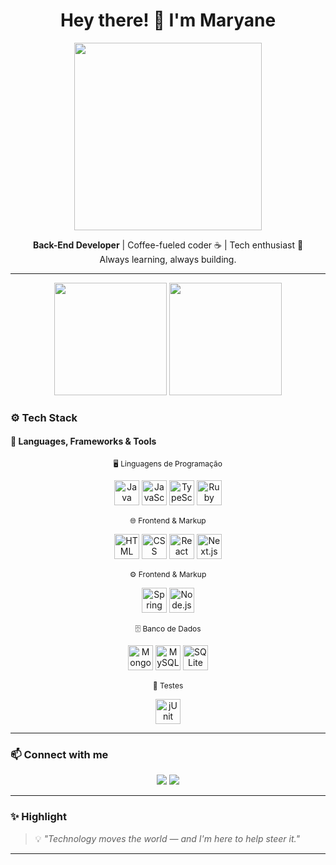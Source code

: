 <h1 align="center">Hey there! 👋 I'm Maryane</h1>

<p align="center">
  <img src="https://media2.giphy.com/media/v1.Y2lkPTc5MGI3NjExdTI5bmxrd2dvZmVqc2hudWNuYnRraGZ5ZTNsa3puYWRyeXI5MjM3cyZlcD12MV9pbnRlcm5hbF9naWZfYnlfaWQmY3Q9Zw/VTtANKl0beDFQRLDTh/giphy.gif" width="300">
</p>

<p align="center">
  <strong>Back-End Developer</strong> | Coffee-fueled coder ☕ | Tech enthusiast 🚀  
  <br>Always learning, always building.
</p>

---


<p align="center">
  <img height="180em" src="https://github-readme-stats.vercel.app/api?username=MarySql&theme=midnight-purple&show_icons=true&hide_border=true&count_private=true"/>
  <img height="180em" src="https://github-readme-stats.vercel.app/api/top-langs/?username=MarySql&theme=midnight-purple&show_icons=true&hide_border=true&layout=compact"/>
</p>

### ⚙️ Tech Stack

#### 🚀 Languages, Frameworks & Tools

<p align="center" style="font-size: 12px;">
  🖥️ Linguagens de Programação
</p>

<p align="center">
 <img src="https://cdn.jsdelivr.net/gh/devicons/devicon/icons/java/java-original.svg" width="40" title="Java"/>
 <img src="https://cdn.jsdelivr.net/gh/devicons/devicon/icons/javascript/javascript-plain.svg" width="40" title="JavaScript"/>
 <img src="https://cdn.jsdelivr.net/gh/devicons/devicon/icons/typescript/typescript-original.svg" width="40" title="TypeScript"/>
 <img src="https://cdn.jsdelivr.net/gh/devicons/devicon/icons/ruby/ruby-original.svg" width="40" title="Ruby"/>
</p>

<p align="center" style="font-size: 12px;">
  🌐 Frontend & Markup
</p>
<p align="center">
 <img src="https://cdn.jsdelivr.net/gh/devicons/devicon/icons/html5/html5-original.svg" width="40" title="HTML"/>
 <img src="https://cdn.jsdelivr.net/gh/devicons/devicon/icons/css3/css3-original.svg" width="40" title="CSS"/>
 <img src="https://cdn.jsdelivr.net/gh/devicons/devicon/icons/react/react-original.svg" width="40" title="React"/>
 <img src="https://cdn.jsdelivr.net/gh/devicons/devicon/icons/nextjs/nextjs-original.svg" width="40" title="Next.js"/>
</p>

<p align="center" style="font-size: 12px;">
  ⚙️ Frontend & Markup
</p>
<p align="center">
 <img src="https://cdn.jsdelivr.net/gh/devicons/devicon/icons/spring/spring-original.svg" width="40" title="Spring Boot"/>
 <img src="https://cdn.jsdelivr.net/gh/devicons/devicon/icons/nodejs/nodejs-original.svg" width="40" title="Node.js"/>
</p>

<p align="center" style="font-size: 12px;">
  🗄️ Banco de Dados
</p>
<p align="center">
 <img src="https://cdn.jsdelivr.net/gh/devicons/devicon/icons/mongodb/mongodb-original.svg" width="40" title="MongoDB"/>
 <img src="https://cdn.jsdelivr.net/gh/devicons/devicon/icons/mysql/mysql-original.svg" width="40" title="MySQL"/>
 <img src="https://cdn.jsdelivr.net/gh/devicons/devicon/icons/sqlite/sqlite-original.svg" width="40" title="SQLite"/>
</p>

<p align="center" style="font-size: 12px;">
   🧪 Testes
</p>
<p align="center">
 <img src="https://cdn.jsdelivr.net/gh/devicons/devicon@latest/icons/junit/junit-original.svg" width="40" title="jUnit"/>
</p>


---

### 📫 Connect with me

<p align="center">
  <a href="mailto:marysql.contato@gmail.com"><img src="https://img.shields.io/badge/Gmail-D14836?style=for-the-badge&logo=gmail&logoColor=white"></a>
  <a href="https://www.linkedin.com/in/marysql/" target="_blank"><img src="https://img.shields.io/badge/LinkedIn-0077B5?style=for-the-badge&logo=linkedin&logoColor=white"></a>
</p>

---


### ✨ Highlight

> 💡 _"Technology moves the world — and I'm here to help steer it."_

---
